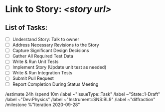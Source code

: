 <!-- 
	task.md
	Version 1.0
	This is a GitLab Issue description template to be used as a unit of work for implementing a user story
	
	*Note: The title should be: Implement Story: <analysis technique> #<user story number>
-->


Link to Story: *\<story url\>*
=====================================================================================

List of Tasks:
---------------
* [ ]  Understand Story: Talk to owner
* [ ]  Address Necessary Revisions to the Story
       <!-- Add a comment below to capture revisions-->
* [ ]  Capture Significant Design Decisions
* [ ]  Gather All Required Test Data
       <!-- Add a comment below to capture revisions-->
       <!-- Where is it, where did you get it, etc.? -->
* [ ]  Write & Run Unit Tests
* [ ]  Implement Story (Update unit test as needed)
* [ ]  Write & Run Integration Tests
* [ ]  Submit Pull Request
* [ ]  Report Completion During Status Meeting

<!-- *Note: Adjust task time estimate, labels, and iteration* -->
/estimate 24h
/spend 10m
/label ~"IssueType::Task"
/label ~"State::1-Draft"
/label ~"Dev:Physics"
/label ~"Instrument::SNS:BL9"
/label ~"diffraction"
/milestone %"Iteration 2020-09-28"
